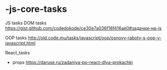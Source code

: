 # -js-core-tasks

JS tasks
DOM tasks
https://gist.github.com/codedokode/ce30e7a036f18f416ae0#задачки-на-js


OOP tasks
http://old.code.mu/tasks/javascript/oop/osnovy-raboty-s-oop-v-javascript.html
 
React_tasks
- props
https://daruse.ru/zadaniya-po-react-dlya-prokachki

